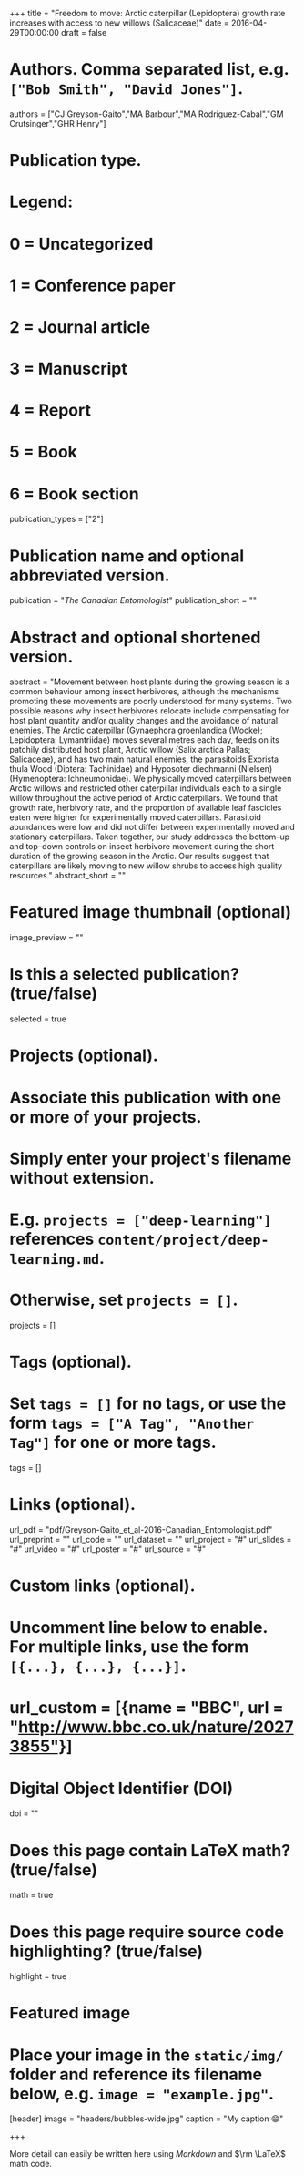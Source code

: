 +++
title = "Freedom to move: Arctic caterpillar (Lepidoptera) growth rate increases with access to new willows (Salicaceae)"
date = 2016-04-29T00:00:00
draft = false

# Authors. Comma separated list, e.g. `["Bob Smith", "David Jones"]`.
authors = ["CJ Greyson-Gaito","MA Barbour","MA Rodriguez-Cabal","GM Crutsinger","GHR Henry"]

# Publication type.
# Legend:
# 0 = Uncategorized
# 1 = Conference paper
# 2 = Journal article
# 3 = Manuscript
# 4 = Report
# 5 = Book
# 6 = Book section
publication_types = ["2"]

# Publication name and optional abbreviated version.
publication = "*The Canadian Entomologist*"
publication_short = ""

# Abstract and optional shortened version.
abstract = "Movement between host plants during the growing season is a common behaviour among insect herbivores, although the mechanisms promoting these movements are poorly understood for many systems. Two possible reasons why insect herbivores relocate include compensating for host plant quantity and/or quality changes and the avoidance of natural enemies. The Arctic caterpillar (Gynaephora groenlandica (Wocke); Lepidoptera: Lymantriidae) moves several metres each day, feeds on its patchily distributed host plant, Arctic willow (Salix arctica Pallas; Salicaceae), and has two main natural enemies, the parasitoids Exorista thula Wood (Diptera: Tachinidae) and Hyposoter diechmanni (Nielsen) (Hymenoptera: Ichneumonidae). We physically moved caterpillars between Arctic willows and restricted other caterpillar individuals each to a single willow throughout the active period of Arctic caterpillars. We found that growth rate, herbivory rate, and the proportion of available leaf fascicles eaten were higher for experimentally moved caterpillars. Parasitoid abundances were low and did not differ between experimentally moved and stationary caterpillars. Taken together, our study addresses the bottom–up and top–down controls on insect herbivore movement during the short duration of the growing season in the Arctic. Our results suggest that caterpillars are likely moving to new willow shrubs to access high quality resources."
abstract_short = ""

# Featured image thumbnail (optional)
image_preview = ""

# Is this a selected publication? (true/false)
selected = true

# Projects (optional).
#   Associate this publication with one or more of your projects.
#   Simply enter your project's filename without extension.
#   E.g. `projects = ["deep-learning"]` references `content/project/deep-learning.md`.
#   Otherwise, set `projects = []`.
projects = []

# Tags (optional).
#   Set `tags = []` for no tags, or use the form `tags = ["A Tag", "Another Tag"]` for one or more tags.
tags = []

# Links (optional).
url_pdf = "pdf/Greyson-Gaito_et_al-2016-Canadian_Entomologist.pdf"
url_preprint = ""
url_code = ""
url_dataset = ""
url_project = "#"
url_slides = "#"
url_video = "#"
url_poster = "#"
url_source = "#"

# Custom links (optional).
#   Uncomment line below to enable. For multiple links, use the form `[{...}, {...}, {...}]`.
# url_custom = [{name = "BBC", url = "http://www.bbc.co.uk/nature/20273855"}]


# Digital Object Identifier (DOI)
doi = ""

# Does this page contain LaTeX math? (true/false)
math = true

# Does this page require source code highlighting? (true/false)
highlight = true

# Featured image
# Place your image in the `static/img/` folder and reference its filename below, e.g. `image = "example.jpg"`.
[header]
image = "headers/bubbles-wide.jpg"
caption = "My caption :smile:"

+++

More detail can easily be written here using *Markdown* and $\rm \LaTeX$ math code.
